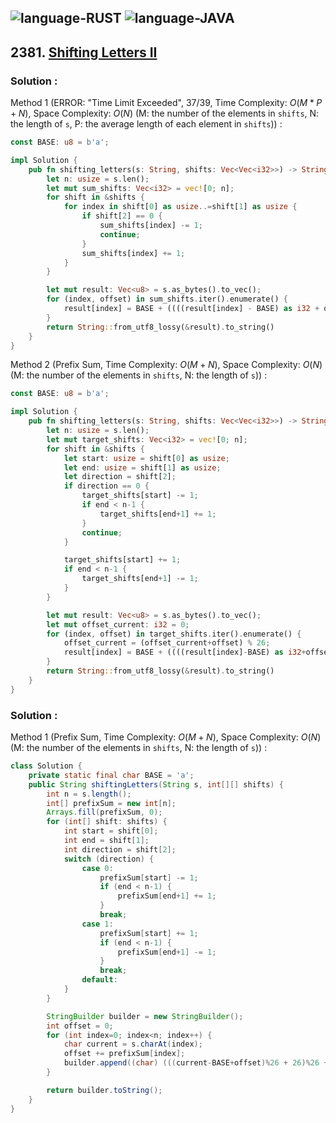 ![language-RUST](https://img.shields.io/badge/RUST-8d4004?style=for-the-badge&logo=RUST)
![language-JAVA](https://img.shields.io/badge/Java-ED8B00?style=for-the-badge&logo=openjdk)
---

## 2381. [Shifting Letters II](https://leetcode.com/problems/shifting-letters-ii)

### Solution :

Method 1 (ERROR: "Time Limit Exceeded", 37/39, Time Complexity: $O(M*P+N)$, Space Complexity: $O(N)$ (M: the number of the elements in `shifts`, N: the length of `s`, P: the average length of each element in `shifts`)) :
```rust
const BASE: u8 = b'a';

impl Solution {
    pub fn shifting_letters(s: String, shifts: Vec<Vec<i32>>) -> String {
        let n: usize = s.len();
        let mut sum_shifts: Vec<i32> = vec![0; n];
        for shift in &shifts {
            for index in shift[0] as usize..=shift[1] as usize {
                if shift[2] == 0 {
                    sum_shifts[index] -= 1;
                    continue;
                }
                sum_shifts[index] += 1;
            }
        }

        let mut result: Vec<u8> = s.as_bytes().to_vec();
        for (index, offset) in sum_shifts.iter().enumerate() {
            result[index] = BASE + ((((result[index] - BASE) as i32 + offset) % 26 + 26) % 26) as u8;
        }
        return String::from_utf8_lossy(&result).to_string()
    }
}
```

Method 2 (Prefix Sum, Time Complexity: $O(M+N)$, Space Complexity: $O(N)$ (M: the number of the elements in `shifts`, N: the length of `s`)) :
```rust
const BASE: u8 = b'a';

impl Solution {
    pub fn shifting_letters(s: String, shifts: Vec<Vec<i32>>) -> String {
        let n: usize = s.len();
        let mut target_shifts: Vec<i32> = vec![0; n];
        for shift in &shifts {
            let start: usize = shift[0] as usize;
            let end: usize = shift[1] as usize;
            let direction = shift[2];
            if direction == 0 {
                target_shifts[start] -= 1;
                if end < n-1 {
                    target_shifts[end+1] += 1;
                }
                continue;
            }

            target_shifts[start] += 1;
            if end < n-1 {
                target_shifts[end+1] -= 1;
            }
        }

        let mut result: Vec<u8> = s.as_bytes().to_vec();
        let mut offset_current: i32 = 0;
        for (index, offset) in target_shifts.iter().enumerate() {
            offset_current = (offset_current+offset) % 26;
            result[index] = BASE + ((((result[index]-BASE) as i32+offset_current)%26 + 26) % 26) as u8;
        }
        return String::from_utf8_lossy(&result).to_string()
    }
}
```

### Solution :

Method 1 (Prefix Sum, Time Complexity: $O(M+N)$, Space Complexity: $O(N)$ (M: the number of the elements in `shifts`, N: the length of `s`)) :
```java
class Solution {
    private static final char BASE = 'a';
    public String shiftingLetters(String s, int[][] shifts) {
        int n = s.length();
        int[] prefixSum = new int[n];
        Arrays.fill(prefixSum, 0);
        for (int[] shift: shifts) {
            int start = shift[0];
            int end = shift[1];
            int direction = shift[2];
            switch (direction) {
                case 0:
                    prefixSum[start] -= 1;
                    if (end < n-1) {
                        prefixSum[end+1] += 1;
                    }
                    break;
                case 1:
                    prefixSum[start] += 1;
                    if (end < n-1) {
                        prefixSum[end+1] -= 1;
                    }
                    break;
                default:
            }
        }

        StringBuilder builder = new StringBuilder();
        int offset = 0;
        for (int index=0; index<n; index++) {
            char current = s.charAt(index);
            offset += prefixSum[index];
            builder.append((char) (((current-BASE+offset)%26 + 26)%26 + BASE));
        }

        return builder.toString();
    }
}
```
